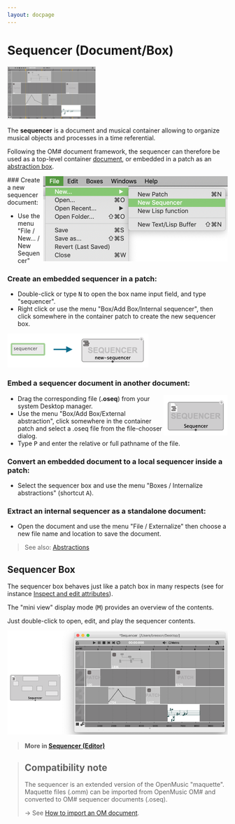 ```yaml
---
layout: docpage
---
```


# Sequencer (Document/Box)

<img src="sequencer_img/sequencer.png" width="40%"> 


The **sequencer** is a document and musical container allowing to organize musical objects and processes in a time referential.

Following the OM# document framework, the sequencer can therefore be used as a top-level container [document](doc-management), or embedded in a patch as an [abstraction box](abstractions). 


<img src="sequencer_img/new-sequencer.png" align="right"> 
### Create a new sequencer document:


- Use the menu "File / New... / New Sequencer"

### Create an embedded sequencer in a patch:

- Double-click or type <kbd>N</kbd> to open the box name input field, and type "sequencer".
- Right click or use the menu "Box/Add Box/Internal sequencer", then click somewhere in the container patch to create the new sequencer box.

<img src="sequencer_img/sequencer-type.png"> 

### Embed a sequencer document in another document:

<img src="sequencer_img/sequencer-drag.png" align="right"> 

- Drag the corresponding file (**.oseq**) from your system Desktop manager.
- Use the menu "Box/Add Box/External abstraction", click somewhere in the container patch and select a .oseq file from the file-chooser dialog. 
- Type <kbd>P</kbd> and enter the relative or full pathname of the file.


### Convert an embedded document to a local sequencer inside a patch:

- Select the sequencer box and use the menu "Boxes / Internalize abstractions" (shortcut <kbd>A</kbd>).

### Extract an internal sequencer as a standalone document:

- Open the document and use the menu "File / Externalize" then choose a new file name and location to save the document.

> See also: [Abstractions](abstraction)


## Sequencer Box

The sequencer box behaves just like a patch box in many respects (see for instance [Inspect and edit attributes](inspector)).

The "mini view" display mode (<kbd>M</kbd>) provides an overview of the contents. 

Just double-click to open, edit, and play the sequencer contents. 

<img src="sequencer_img/sequencer-open.png"> 

> **More in [Sequencer (Editor)](sequencer-editor)**


> ## Compatibility note
>
> The sequencer is an extended version of the OpenMusic "maquette". Maquette files (.omm) can be imported from OpenMusic OM# and converted to OM# sequencer documents (.oseq). 
>
> &rarr; See [How to import an OM document](import-from-om).
